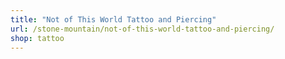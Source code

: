 ```yaml
---
title: "Not of This World Tattoo and Piercing"
url: /stone-mountain/not-of-this-world-tattoo-and-piercing/
shop: tattoo
---
```

